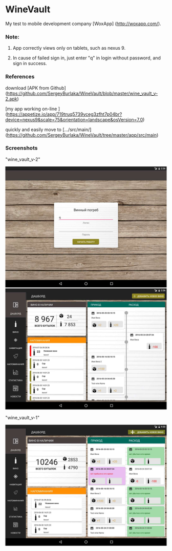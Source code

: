 # WineVault

 My test to mobile development company [WoxApp] (http://woxapp.com/). 

### Note:

 1) App correctly views only on tablets, such as nexus 9.
 
 2) In cause of failed sign in, just enter "q" in login without password, and sign in success.

###  References

download [APK from Github] (https://github.com/SergeyBurlaka/WineVault/blob/master/wine_vault_v-2.apk) 

[my app working on-line ] (https://appetize.io/app/719truq5739yceg3zfht7p04br?device=nexus9&scale=75&orientation=landscape&osVersion=7.0) 

quickly and easily move to [.../src/main/] (https://github.com/SergeyBurlaka/WineVault/tree/master/app/src/main)


### Screenshots

 "wine_vault_v-2"

<img src="https://github.com/SergeyBurlaka/WineVault/blob/master/img/WineVault_v4_login.jpg" > 

<img src="https://github.com/SergeyBurlaka/WineVault/blob/master/img/WineVault_v4.jpg">


 "wine_vault_v-1"

<img src="https://github.com/SergeyBurlaka/WineVault/blob/master/img/2016-10-24%2014-40-04%20Screenshot_2.jpg" >


